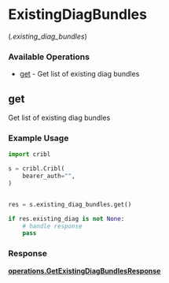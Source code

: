 # ExistingDiagBundles
(*.existing_diag_bundles*)

### Available Operations

* [get](#get) - Get list of existing diag bundles

## get

Get list of existing diag bundles

### Example Usage

```python
import cribl

s = cribl.Cribl(
    bearer_auth="",
)


res = s.existing_diag_bundles.get()

if res.existing_diag is not None:
    # handle response
    pass
```


### Response

**[operations.GetExistingDiagBundlesResponse](../../models/operations/getexistingdiagbundlesresponse.md)**

